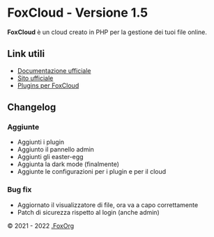 # FoxCloud - Versione 1.5
**FoxCloud** è un cloud creato in PHP per la gestione dei tuoi file online.<br>

## Link utili
-  [Documentazione ufficiale](https://foxcloud.fcosma.it/docs/v1.5)
-  [Sito ufficiale](https://foxcloud.fcosma.it/)
-  [Plugins per FoxCloud](https://foxcloud.fcosma.it/plugins/browse)

## Changelog
### Aggiunte
- Aggiunti i plugin
- Aggiunto il pannello admin
- Aggiunti gli easter-egg
- Aggiunta la dark mode (finalmente)
- Aggiunte le configurazioni per i plugin e per il cloud
### Bug fix
- Aggiornato il visualizzatore di file, ora va a capo correttamente
- Patch di sicurezza rispetto al login (anche admin)


&copy; 2021 - 2022 [.FoxOrg](https://foxorg.fcosma.it/)
